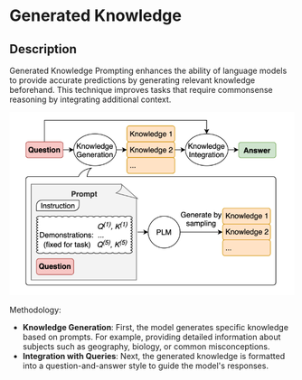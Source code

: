 # Generated Knowledge

## Description

Generated Knowledge Prompting enhances the ability of language models to provide accurate predictions by generating relevant knowledge beforehand. This technique improves tasks that require commonsense reasoning by integrating additional context.

![](generated_knowledge/image1.png)

Methodology:

- **Knowledge Generation**: First, the model generates specific knowledge based on prompts. For example, providing detailed information about subjects such as geography, biology, or common misconceptions.
- **Integration with Queries**: Next, the generated knowledge is formatted into a question-and-answer style to guide the model's responses.
